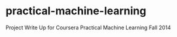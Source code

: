 practical-machine-learning
==========================
Project Write Up for Coursera Practical Machine Learning
Fall 2014

